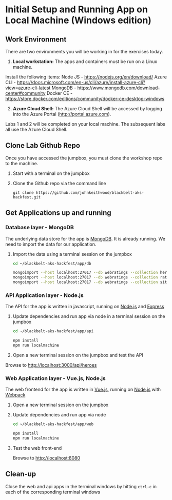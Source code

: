 # Initial Setup and Running App on Local Machine (Windows edition)

## Work Environment

There are two environments you will be working in for the exercises today.

1. **Local workstation:** The apps and containers must be run on a Linux machine. 

Install the following items:
Node JS - https://nodejs.org/en/download/
Azure CLI - https://docs.microsoft.com/en-us/cli/azure/install-azure-cli?view=azure-cli-latest
MongoDB - https://www.mongodb.com/download-center#community
Docker CE - https://store.docker.com/editions/community/docker-ce-desktop-windows

2. **Azure Cloud Shell:** The Azure Cloud Shell will be accessed by logging into the Azure Portal (http://portal.azure.com).

Labs 1 and 2 will be completed on your local machine. The subsequent labs all use the Azure Cloud Shell.

## Clone Lab Github Repo

Once you have accessed the jumpbox, you must clone the workshop repo to the machine.

1. Start with a terminal on the jumpbox
2. Clone the Github repo via the command line

    ```
    git clone https://github.com/johnkeithwood/blackbelt-aks-hackfest.git
    ```

## Get Applications up and running

### Database layer - MongoDB

The underlying data store for the app is [MongoDB](https://www.mongodb.com/ "MongoDB Homepage"). It is already running. We need to import the data for our application.

1. Import the data using a terminal session on the jumpbox

    ```bash
    cd ~/blackbelt-aks-hackfest/app/db

    mongoimport --host localhost:27017 --db webratings --collection heroes --file ./heroes.json --jsonArray
    mongoimport --host localhost:27017 --db webratings --collection ratings --file ./ratings.json --jsonArray
    mongoimport --host localhost:27017 --db webratings --collection sites --file ./sites.json --jsonArray
    ```

### API Application layer - Node.js

The API for the app is written in javascript, running on [Node.js](https://nodejs.org/en/ "Node.js Homepage") and [Express](http://expressjs.com/ "Express Homepage")

1. Update dependencies and run app via node in a terminal session on the jumpbox

    ```bash
    cd ~/blackbelt-aks-hackfest/app/api

    npm install
    npm run localmachine
    ```

2. Open a new terminal session on the jumpbox and test the API

Browse to <http://localhost:3000/api/heroes>

### Web Application layer - Vue.js, Node.js

The web frontend for the app is written in [Vue.js](https://vuejs.org/Vue "Vue.js Homepage"), running on [Node.js](https://nodejs.org/en/ "Node.js Homepage") with [Webpack](https://webpack.js.org/ "Webpack Homepage")

1. Open a new terminal session on the jumpbox
2. Update dependencies and run app via node

    ```bash
    cd ~/blackbelt-aks-hackfest/app/web

    npm install
    npm run localmachine
    ```
3. Test the web front-end

    Browse to <http://localhost:8080>
    

## Clean-up

Close the web and api apps in the terminal windows by hitting `ctrl-c` in each of the corresponding terminal windows

